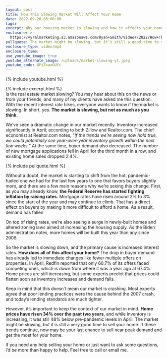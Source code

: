 ```yaml
---
layout: post
title: How This Slowing Market Will Affect Your Home
date: 2022-09-20 05:00:00
tags:
excerpt: Why our housing market is slowing and how it affects your home.
enclosure: >-
  https://vyralmarketing.s3.amazonaws.com/Ryan+Smith/Video+/2022/How+This+Slowing+Market+Will+Affect+Your+Home+(1).mp4
pullquote: The market might be slowing, but it’s still a good time to sell your home.
enclosure_type: video/mp4
enclosure_time:
use_youtube_image: true
youtube_alternate_image: /uploads/market-slowing-yt.jpeg
youtube_code: GPiTxaxGUfc
---
```

{% include youtube.html %}

{% include excerpt.html %}​​​<br>Is the real estate market slowing? You may hear about this on the news or from your friends, and many of my clients have asked me this question. With the recent interest rate hikes, everyone wants to know if the market is slowing. In short, yes. **The market is slowing, but not as much as you think.**

We’ve seen a dramatic change in our market recently. Inventory increased significantly in April, according to both Zillow and Realtor.com. The chief economist at Realtor.com notes, “*If the trends we’re seeing now hold true, we could potentially see year-over-year inventory growth within the next few weeks.*” At the same time, buyer demand also decreased. The number of new mortgage applications fell in April for the third month in a row, and existing home sales dropped 2.4%.

{% include pullquote.html %}

Without a doubt, the market is starting to shift from the hot, pandemic-fueled one we had for the last few years to one that favors buyers slightly more, and there are a few main reasons why we’re seeing this change. First, as you may already know, **the Federal Reserve has started fighting inflation by raising rates.** Mortgage rates have risen around 2% to 3% since the start of the year and may continue to climb. That has a direct effect on buyers by making it more difficult to afford a home. As a result, demand has fallen.&nbsp;

On top of rising rates, we’re also seeing a surge in newly-built homes and altered zoning laws aimed at increasing the housing supply. As the Biden administration notes, more homes will be built this year than any since 2006.

So the market is slowing down, and the primary cause is increased interest rates. **How does all of this affect your home?** The drop in buyer demand has already led to immediate changes like fewer multiple offers on properties. In April, Redfin reported that only 60.7% of its offers faced competing ones, which is down from where it was a year ago at 67.4%. Home prices are still increasing, but some experts predict that prices could flatten soon as inventory increases and demand falls.&nbsp;

Keep in mind that this doesn’t mean our market is crashing. Most experts agree that poor lending practices were the cause behind the 2007 crash, and today’s lending standards are much tighter.

However, it’s important to keep the context of our market in mind. **Home prices have risen 34% over the past two years**, and while inventory is increasing, it was still 48% below pre-pandemic levels in April. The market might be slowing, but it is still a very good time to sell your home. If these trends continue, now may be your last chance to sell near peak demand and get the most for your home.

If you need any help selling your home or just want to ask some questions, I’d be more than happy to help. Feel free to call or email me.